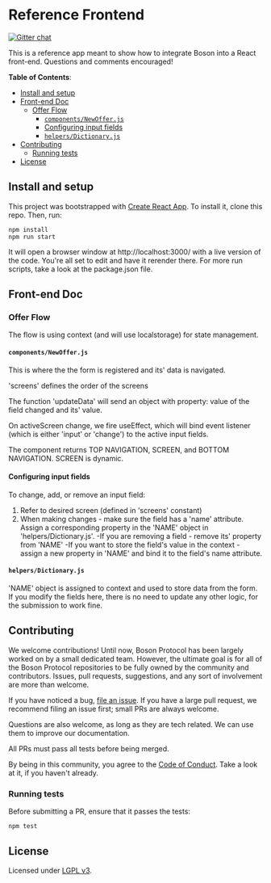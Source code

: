 # Reference Frontend

[![Gitter chat](https://badges.gitter.im/bosonprotocol.png)](https://gitter.im/bosonprotocol/community)

This is a reference app meant to show how to integrate Boson into a React front-end. Questions and comments encouraged!

**Table of Contents**:

- [Install and setup](#install-and-setup)
- [Front-end Doc](#front-end-doc)
  - [Offer Flow](#offer-flow)
    - [`components/NewOffer.js`](#componentsnewofferjs)
    - [Configuring input fields](#configuring-input-fields)
    - [`helpers/Dictionary.js`](#helpersdictionaryjs)
- [Contributing](#contributing)
  - [Running tests](#running-tests)
- [License](#license)

## Install and setup

This project was bootstrapped with [Create React App](https://github.com/facebook/create-react-app). To install it, clone this repo. Then, run:

```
npm install
npm run start
```

It will open a browser window at http://localhost:3000/ with a live version of the code. You're all set to edit and have it rerender there. For more run scripts, take a look at the package.json file.

## Front-end Doc

### Offer Flow

The flow is using context (and will use localstorage) for state management.

#### `components/NewOffer.js`
This is where the the form is registered and its' data is navigated.

'screens' defines the order of the screens

The function 'updateData' will send an object with property: value of the field changed and its' value.

On activeScreen change, we fire useEffect, which will bind event listener (which is either 'input' or 'change') to the active input fields.

The component returns TOP NAVIGATION, SCREEN, and BOTTOM NAVIGATION. SCREEN is dynamic.

#### Configuring input fields
To change, add, or remove an input field:
1. Refer to desired screen (defined in 'screens' constant)
2. When making changes - make sure the field has a 'name' attribute. Assign a corresponding property in the 'NAME' object in 'helpers/Dictionary.js'.
-If you are removing a field - remove its' property from 'NAME'
-If you want to store the field's value in the context - assign a new property in 'NAME' and bind it to the field's name attribute.


#### `helpers/Dictionary.js`
'NAME' object is assigned to context and used to store data from the form. If you modify the fields here, there is no need to update any other logic, for the submission to work fine.

## Contributing

We welcome contributions! Until now, Boson Protocol has been largely worked on by a small dedicated team. However, the ultimate goal is for all of the Boson Protocol repositories to be fully owned by the community and contributors. Issues, pull requests, suggestions, and any sort of involvement are more than welcome.

If you have noticed a bug, [file an issue](/issues). If you have a large pull request, we recommend filing an issue first; small PRs are always welcome.

Questions are also welcome, as long as they are tech related. We can use them to improve our documentation.

All PRs must pass all tests before being merged.

By being in this community, you agree to the [Code of Conduct](CODE_OF_CONDUCT.md). Take a look at it, if you haven't already.

### Running tests

Before submitting a PR, ensure that it passes the tests:

```
npm test
```

## License

Licensed under [LGPL v3](LICENSE).